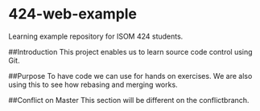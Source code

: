 # 424-web-example
Learning example repository  for ISOM 424 students.

##Introduction
This project enables us to learn source code control using Git.

##Purpose
To have code we can use for hands on exercises. We are also using this to see how rebasing and merging works.

##Conflict on Master 
This section will be different on the conflictbranch. 